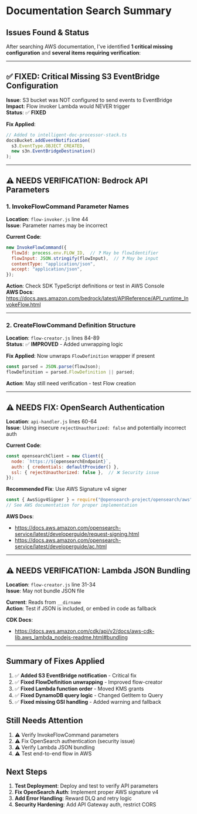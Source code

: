 # Documentation Search Summary

## Issues Found & Status

After searching AWS documentation, I've identified **1 critical missing configuration** and **several items requiring verification**:

---

## ✅ FIXED: Critical Missing S3 EventBridge Configuration

**Issue**: S3 bucket was NOT configured to send events to EventBridge  
**Impact**: Flow invoker Lambda would NEVER trigger  
**Status**: ✅ **FIXED**

**Fix Applied**:
```typescript
// Added to intelligent-doc-processor-stack.ts
docsBucket.addEventNotification(
  s3.EventType.OBJECT_CREATED,
  new s3n.EventBridgeDestination()
);
```

---

## ⚠️ NEEDS VERIFICATION: Bedrock API Parameters

### 1. InvokeFlowCommand Parameter Names
**Location**: `flow-invoker.js` line 44  
**Issue**: Parameter names may be incorrect

**Current Code**:
```javascript
new InvokeFlowCommand({
  flowId: process.env.FLOW_ID,  // ❓ May be flowIdentifier
  flowInput: JSON.stringify(flowInput),  // ❓ May be input
  contentType: "application/json",
  accept: "application/json",
});
```

**Action**: Check SDK TypeScript definitions or test in AWS Console  
**AWS Docs**: https://docs.aws.amazon.com/bedrock/latest/APIReference/API_runtime_InvokeFlow.html

---

### 2. CreateFlowCommand Definition Structure  
**Location**: `flow-creator.js` lines 84-89  
**Status**: ✅ **IMPROVED** - Added unwrapping logic

**Fix Applied**: Now unwraps `FlowDefinition` wrapper if present
```javascript
const parsed = JSON.parse(flowJson);
flowDefinition = parsed.FlowDefinition || parsed;
```

**Action**: May still need verification - test Flow creation

---

## ⚠️ NEEDS FIX: OpenSearch Authentication

**Location**: `api-handler.js` lines 60-64  
**Issue**: Using insecure `rejectUnauthorized: false` and potentially incorrect auth

**Current Code**:
```javascript
const opensearchClient = new Client({
  node: `https://${opensearchEndpoint}`,
  auth: { credentials: defaultProvider() },
  ssl: { rejectUnauthorized: false },  // ❌ Security issue
});
```

**Recommended Fix**: Use AWS Signature v4 signer
```javascript
const { AwsSigv4Signer } = require("@opensearch-project/opensearch/aws");
// See AWS documentation for proper implementation
```

**AWS Docs**: 
- https://docs.aws.amazon.com/opensearch-service/latest/developerguide/request-signing.html
- https://docs.aws.amazon.com/opensearch-service/latest/developerguide/ac.html

---

## ⚠️ NEEDS VERIFICATION: Lambda JSON Bundling

**Location**: `flow-creator.js` line 31-34  
**Issue**: May not bundle JSON file

**Current**: Reads from `__dirname`  
**Action**: Test if JSON is included, or embed in code as fallback

**CDK Docs**: 
- https://docs.aws.amazon.com/cdk/api/v2/docs/aws-cdk-lib.aws_lambda_nodejs-readme.html#bundling

---

## Summary of Fixes Applied

1. ✅ **Added S3 EventBridge notification** - Critical fix
2. ✅ **Fixed FlowDefinition unwrapping** - Improved flow-creator
3. ✅ **Fixed Lambda function order** - Moved KMS grants
4. ✅ **Fixed DynamoDB query logic** - Changed GetItem to Query
5. ✅ **Fixed missing GSI handling** - Added warning and fallback

## Still Needs Attention

1. ⚠️ Verify InvokeFlowCommand parameters
2. ⚠️ Fix OpenSearch authentication (security issue)
3. ⚠️ Verify Lambda JSON bundling
4. ⚠️ Test end-to-end flow in AWS

## Next Steps

1. **Test Deployment**: Deploy and test to verify API parameters
2. **Fix OpenSearch Auth**: Implement proper AWS signature v4
3. **Add Error Handling**: Reward DLQ and retry logic
4. **Security Hardening**: Add API Gateway auth, restrict CORS

